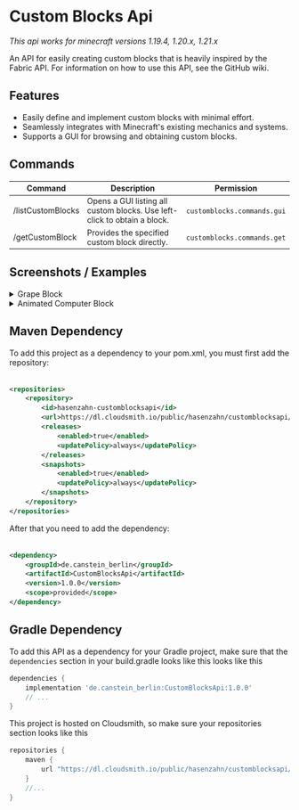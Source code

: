 # Custom Blocks Api

*This api works for minecraft versions 1.19.4, 1.20.x, 1.21.x*

An API for easily creating custom blocks that is heavily inspired by the Fabric API.
For information on how to use this API, see the GitHub wiki.

## Features

- Easily define and implement custom blocks with minimal effort.
- Seamlessly integrates with Minecraft's existing mechanics and systems.
- Supports a GUI for browsing and obtaining custom blocks.

## Commands

| Command                 | Description                                                                     | Permission                  |
|-------------------------|---------------------------------------------------------------------------------|-----------------------------|
| /listCustomBlocks       | Opens a GUI listing all custom blocks. Use left-click to obtain a block.        | `customblocks.commands.gui` |
| /getCustomBlock <block> | Provides the specified custom block directly.                                   | `customblocks.commands.get` |

## Screenshots / Examples

<details><summary> Grape Block </summary>
    <img align="middle" src="https://github.com/CansteinBerlin/CustomBlocksApi/blob/master/images/grapes.png" height="200">
    <blockquote><details><summary> Code </summary>

~~~java
public class GrapesBlock extends CustomBlock {

    public static BooleanProperty BERRIES;

    static {
        BERRIES = Properties.BERRIES;
    }

    public GrapesBlock(BlockSettings settings) {
        super(settings, 4, new ItemBuilder(Material.EMERALD).setCustomModelData(4).setDisplayName("§r§6" + settings.getName()).build());
        setDefaultState(getDefaultState().with(BERRIES, false));
    }

    @Override
    public void appendProperties(PropertyListBuilder propertyListBuilder) {
        propertyListBuilder.add(BERRIES);
    }

    @Override
    public CustomBlockState getPlacementState(ItemPlacementContext ctx) {
        return getDefaultState().with(BERRIES, true);
    }

    @Override
    public ActionResult onUse(CustomBlockState state, World world, Location location, Player player, EquipmentSlot hand) {
        if (state.get(BERRIES) == false) {
            return ActionResult.SUCCESS;
        }
        state.with(BERRIES, false);
        state.update();

        //DropItem
        ItemStack stack = new ItemStack(Material.SWEET_BERRIES);
        stack.setAmount(blockRandom.nextInt(2) + 1);
        world.dropItem(location.add(settings.getWidth() / 2, 0, settings.getWidth() / 2), stack);

        //Regrow
        new BukkitRunnable() {

            @Override
            public void run() {
                state.with(BERRIES, true);
                state.update();
            }
        }.runTaskLater(CustomBlocksApiPlugin.getInstance(), blockRandom.nextInt(60) + 200);

        return ActionResult.SUCCESS;
    }

    @Override
    public void applyInitialModelTransformations(ItemDisplay display) {
        display.setRotation(blockRandom.nextInt(360), 0);
    }

    @Override
    public CMDLookupTable createCMDLookupTable(CMDLookupTableBuilder tableBuilder) {
        return tableBuilder.with(BERRIES, false).hasCustomModelData(5).addElement()
                .with(BERRIES, true).hasCustomModelData(4).addElement().build();
    }
}
~~~

</details></blockquote></details>

<details><summary> Animated Computer Block </summary>
    <img align="middle" src="https://github.com/CansteinBerlin/CustomBlocksApi/blob/master/images/computer.png" height="200">
    <blockquote><details><summary> Code </summary>

~~~java
public class AnimatedComputerBlock extends SimpleAnimatedBlock {

    private static BooleanProperty ENABLED;

    static {
        ENABLED = Properties.ENABLED;
    }

    public AnimatedComputerBlock(BlockSettings settings) {
        super(settings, new ItemBuilder(Material.DIAMOND).setCustomModelData(6).setDisplayName("§r§6" + settings.getName()).build(), 10, 7, 6);
        setDefaultState(getDefaultState().with(ENABLED, false));
    }

    @Override
    public void appendProperties(PropertyListBuilder propertyListBuilder) {
        propertyListBuilder.add(ENABLED);
    }

    @Override
    public void onNeighborUpdate(CustomBlockState state, World world, Location location, CustomBlock block, Location fromPos) {
        state.with(ENABLED, location.getBlock().getBlockPower() > 0);
        state.update();
    }

    @Override
    protected boolean shouldPlayFrames(TickState state) {
        return state.getCustomBlockState().get(ENABLED);
    }
}
~~~

</details></blockquote></details>

## Maven Dependency

To add this project as a dependency to your pom.xml, you must first add the repository:

```xml

<repositories>
    <repository>
        <id>hasenzahn-customblocksapi</id>
        <url>https://dl.cloudsmith.io/public/hasenzahn/customblocksapi/maven/</url>
        <releases>
            <enabled>true</enabled>
            <updatePolicy>always</updatePolicy>
        </releases>
        <snapshots>
            <enabled>true</enabled>
            <updatePolicy>always</updatePolicy>
        </snapshots>
    </repository>
</repositories>
```

After that you need to add the dependency:

```xml

<dependency>
    <groupId>de.canstein_berlin</groupId>
    <artifactId>CustomBlocksApi</artifactId>
    <version>1.0.0</version>
    <scope>provided</scope>
</dependency>
```

## Gradle Dependency

To add this API as a dependency for your Gradle project, make sure that the `dependencies` section in your build.gradle
looks like this
looks like this

```groovy
dependencies {
    implementation 'de.canstein_berlin:CustomBlocksApi:1.0.0'
    // ...
}
```

This project is hosted on Cloudsmith, so make sure your repositories section looks like this

```groovy
repositories {
    maven {
        url "https://dl.cloudsmith.io/public/hasenzahn/customblocksapi/maven/"
    }
    //...
}
```
